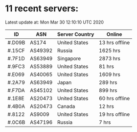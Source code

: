 # 11 recent servers:

Latest update at: Mon Mar 30 12:10:10 UTC 2020

| ID | ASN | Server Country | Online |
| -- | --- | -------------- | ------ |
| #.D09B | AS174 | United States | 13 hrs offline |
| #.15CF | AS49392 | Russia | 1625 hrs |
| #.7F1D | AS63949 | Singapore | 2873 hrs |
| #.9FC3 | AS53889 | United States | 81 hrs |
| #.E069 | AS40065 | United States | 1609 hrs |
| #.2A79 | AS63949 | Japan | 289 hrs |
| #.F7DA | AS45102 | United States | 899 hrs |
| #.1E8E | AS20473 | United States | 60 hrs offline |
| #.4B0A | AS20473 | Canada | 12 hrs |
| #.8122 | AS9009 | United States | 19 hrs offline |
| #.0C6B | AS47196 | Russia | 7 hrs |

